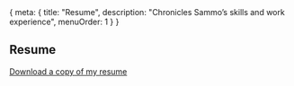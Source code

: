 <route>
{ meta: {
  title: "Resume",
  description: "Chronicles Sammo’s skills and work experience",
  menuOrder: 1
} }
</route>

## Resume

[Download a copy of my resume](__ASSETS_BASE_URL/SGabay_Resume.pdf)
